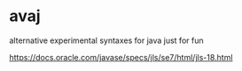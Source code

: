 # avaj
alternative experimental syntaxes for java just for fun


https://docs.oracle.com/javase/specs/jls/se7/html/jls-18.html
